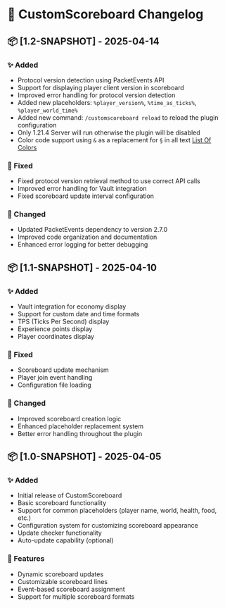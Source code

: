 # 🎯 CustomScoreboard Changelog

## 📦 [1.2-SNAPSHOT] - 2025-04-14

### ✨ Added
- Protocol version detection using PacketEvents API
- Support for displaying player client version in scoreboard
- Improved error handling for protocol version detection
- Added new placeholders: `%player_version%`, `%time_as_ticks%`, `%player_world_time%`
- Added new command: `/customscoreboard reload` to reload the plugin configuration
- Only 1.21.4 Server will run otherwise the plugin will be disabled
- Color code support using `&` as a replacement for `§` in all text [List Of Colors](https://minecraft.fandom.com/wiki/Formatting_codes)

### 🐛 Fixed
- Fixed protocol version retrieval method to use correct API calls
- Improved error handling for Vault integration
- Fixed scoreboard update interval configuration

### 🔄 Changed
- Updated PacketEvents dependency to version 2.7.0
- Improved code organization and documentation
- Enhanced error logging for better debugging

## 📦 [1.1-SNAPSHOT] - 2025-04-10

### ✨ Added
- Vault integration for economy display
- Support for custom date and time formats
- TPS (Ticks Per Second) display
- Experience points display
- Player coordinates display

### 🐛 Fixed
- Scoreboard update mechanism
- Player join event handling
- Configuration file loading

### 🔄 Changed
- Improved scoreboard creation logic
- Enhanced placeholder replacement system
- Better error handling throughout the plugin

## 📦 [1.0-SNAPSHOT] - 2025-04-05

### ✨ Added
- Initial release of CustomScoreboard
- Basic scoreboard functionality
- Support for common placeholders (player name, world, health, food, etc.)
- Configuration system for customizing scoreboard appearance
- Update checker functionality
- Auto-update capability (optional)

### 🎯 Features
- Dynamic scoreboard updates
- Customizable scoreboard lines
- Event-based scoreboard assignment
- Support for multiple scoreboard formats
